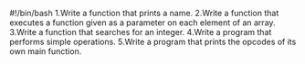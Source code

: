 #!/bin/bash
1.Write a function that prints a name.
2.Write a function that executes a function given as a parameter on each element of an array.
3.Write a function that searches for an integer.
4.Write a program that performs simple operations.
5.Write a program that prints the opcodes of its own main function.

